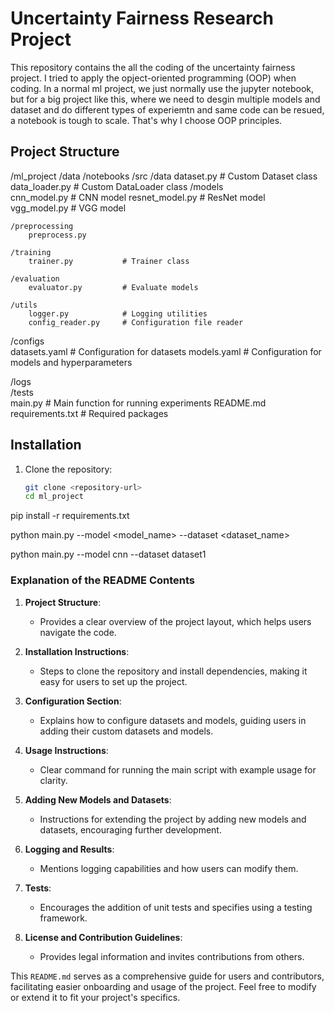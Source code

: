 # Uncertainty Fairness Research Project

This repository contains the all the coding of the uncertainty fairness project. I tried to apply the opject-oriented programming (OOP) when coding. In a normal ml project, we just normally use the jupyter notebook, but for a big project like this, where we need to desgin multiple models and dataset and do different types of experiemtn and same code can be resued, a notebook is tough to scale. That's why I choose OOP principles.


## Project Structure
/ml_project 
    /data
    /notebooks
    /src 
    /data
        dataset.py # Custom Dataset class data_loader.py # Custom DataLoader class
    /models                  
        cnn_model.py         # CNN model
        resnet_model.py      # ResNet model
        vgg_model.py         # VGG model
        
    /preprocessing           
        preprocess.py        
        
    /training                
        trainer.py           # Trainer class
        
    /evaluation              
        evaluator.py         # Evaluate models
        
    /utils                   
        logger.py            # Logging utilities
        config_reader.py     # Configuration file reader
        
/configs                     
    datasets.yaml            # Configuration for datasets
    models.yaml              # Configuration for models and hyperparameters

/logs                        
/tests                       
main.py                      # Main function for running experiments
README.md                    
requirements.txt             # Required packages



## Installation

1. Clone the repository:
   ```bash
   git clone <repository-url>
   cd ml_project

pip install -r requirements.txt

python main.py --model <model_name> --dataset <dataset_name>

python main.py --model cnn --dataset dataset1



### Explanation of the README Contents

1. **Project Structure**: 
   - Provides a clear overview of the project layout, which helps users navigate the code.

2. **Installation Instructions**: 
   - Steps to clone the repository and install dependencies, making it easy for users to set up the project.

3. **Configuration Section**: 
   - Explains how to configure datasets and models, guiding users in adding their custom datasets and models.

4. **Usage Instructions**: 
   - Clear command for running the main script with example usage for clarity.

5. **Adding New Models and Datasets**: 
   - Instructions for extending the project by adding new models and datasets, encouraging further development.

6. **Logging and Results**: 
   - Mentions logging capabilities and how users can modify them.

7. **Tests**: 
   - Encourages the addition of unit tests and specifies using a testing framework.

8. **License and Contribution Guidelines**: 
   - Provides legal information and invites contributions from others.

This `README.md` serves as a comprehensive guide for users and contributors, facilitating easier onboarding and usage of the project. Feel free to modify or extend it to fit your project's specifics.
